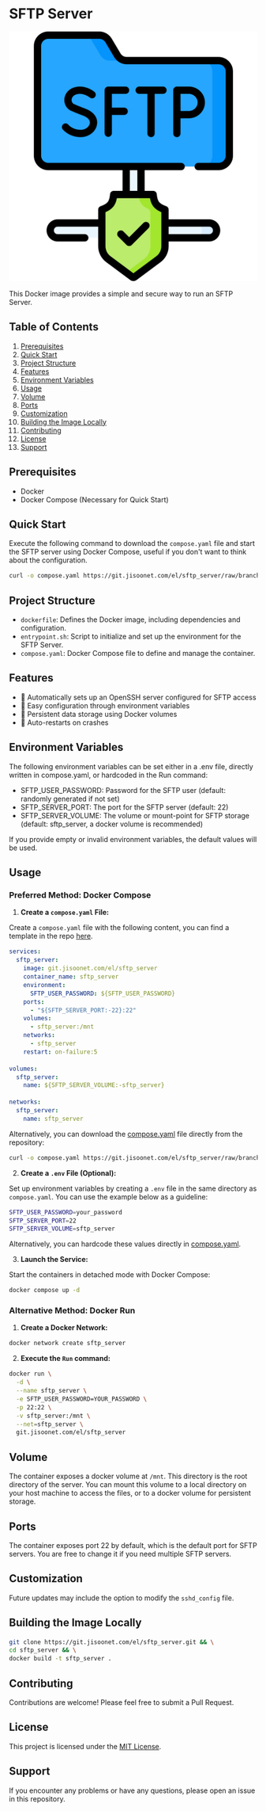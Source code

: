 # SFTP Server

![SFTP Server Logo](sftp_server.png)

This Docker image provides a simple and secure way to run an SFTP Server.

## Table of Contents

1. [Prerequisites](#prerequisites)
2. [Quick Start](#quick-start)
3. [Project Structure](#project-structure)
4. [Features](#features)
5. [Environment Variables](#environment-variables)
6. [Usage](#usage)
7. [Volume](#volume)
8. [Ports](#ports)
9. [Customization](#customization)
10. [Building the Image Locally](#building-the-image-locally)
11. [Contributing](#contributing)
12. [License](#license)
13. [Support](#support)

## Prerequisites

- Docker
- Docker Compose (Necessary for Quick Start)

## Quick Start

Execute the following command to download the `compose.yaml` file and start the SFTP server using Docker Compose, useful if you don't want to think about the configuration.

```bash
curl -o compose.yaml https://git.jisoonet.com/el/sftp_server/raw/branch/main/compose.yaml && docker compose up -d
```

## Project Structure

- `dockerfile`: Defines the Docker image, including dependencies and configuration.
- `entrypoint.sh`: Script to initialize and set up the environment for the SFTP Server.
- `compose.yaml`: Docker Compose file to define and manage the container.

## Features

- 🚀 Automatically sets up an OpenSSH server configured for SFTP access
- 🔧 Easy configuration through environment variables
- 💾 Persistent data storage using Docker volumes
- 🔄 Auto-restarts on crashes

## Environment Variables

The following environment variables can be set either in a .env file, directly written in compose.yaml, or hardcoded in the Run command:

- SFTP_USER_PASSWORD: Password for the SFTP user (default: randomly generated if not set)
- SFTP_SERVER_PORT: The port for the SFTP server (default: 22)
- SFTP_SERVER_VOLUME: The volume or mount-point for SFTP storage (default: sftp_server, a docker volume is recommended)

If you provide empty or invalid environment variables, the default values will be used.

## Usage

### Preferred Method: Docker Compose

1. **Create a `compose.yaml` File:**

Create a `compose.yaml` file with the following content, you can find a template in the repo [here](compose.yaml).

```yaml
services:
  sftp_server:
    image: git.jisoonet.com/el/sftp_server
    container_name: sftp_server
    environment:
      SFTP_USER_PASSWORD: ${SFTP_USER_PASSWORD}
    ports:
      - "${SFTP_SERVER_PORT:-22}:22"
    volumes:
      - sftp_server:/mnt
    networks:
      - sftp_server
    restart: on-failure:5

volumes:
  sftp_server:
    name: ${SFTP_SERVER_VOLUME:-sftp_server}

networks:
  sftp_server:
    name: sftp_server
```

Alternatively, you can download the [compose.yaml](compose.yaml) file directly from the repository:

```bash
curl -o compose.yaml https://git.jisoonet.com/el/sftp_server/raw/branch/main/compose.yaml
```

2. **Create a `.env` File (Optional):**

Set up environment variables by creating a `.env` file in the same directory as `compose.yaml`. You can use the example below as a guideline:

```bash
SFTP_USER_PASSWORD=your_password
SFTP_SERVER_PORT=22
SFTP_SERVER_VOLUME=sftp_server
```

Alternatively, you can hardcode these values directly in [compose.yaml](compose.yaml).

3. **Launch the Service:**

Start the containers in detached mode with Docker Compose:

```bash
docker compose up -d
```

### Alternative Method: Docker Run

1. **Create a Docker Network:**

```bash
docker network create sftp_server
```

2. **Execute the `Run` command:**

```bash
docker run \
  -d \
  --name sftp_server \
  -e SFTP_USER_PASSWORD=YOUR_PASSWORD \
  -p 22:22 \
  -v sftp_server:/mnt \
  --net=sftp_server \
  git.jisoonet.com/el/sftp_server
```

## Volume

The container exposes a docker volume at `/mnt`. This directory is the root directory of the server. You can mount this volume to a local directory on your host machine to access the files, or to a docker volume for persistent storage.

## Ports

The container exposes port 22 by default, which is the default port for SFTP servers. You are free to change it if you need multiple SFTP servers.

## Customization

Future updates may include the option to modify the `sshd_config` file.

## Building the Image Locally

```bash
git clone https://git.jisoonet.com/el/sftp_server.git && \
cd sftp_server && \
docker build -t sftp_server .
```

## Contributing

Contributions are welcome! Please feel free to submit a Pull Request.

## License

This project is licensed under the [MIT License](LICENSE).

## Support

If you encounter any problems or have any questions, please open an issue in this repository.
